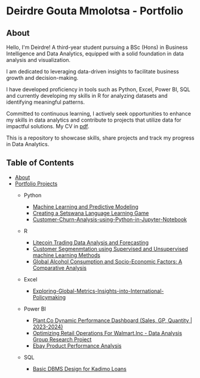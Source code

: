 # Deirdre Gouta Mmolotsa - Portfolio
## About
Hello, I'm Deirdre! A third-year student pursuing a BSc (Hons) in Business Intelligence and Data Analytics, equipped with a solid foundation in data analysis and visualization. 

I am dedicated to leveraging data-driven insights to facilitate business growth and decision-making.

I have developed proficiency in tools such as Python, Excel, Power BI, SQL and currently developing my skills in R for analyzing datasets and identifying meaningful patterns.

Committed to continuous learning, I actively seek opportunities to enhance my skills in data analytics and contribute to projects that utilize data for impactful solutions. 
My CV in [pdf](https://github.com/Deirdre24/Data-Analysis-Portfolio/blob/3db9182abfee786e429b0515c8daafd0ad0d513e/Deirdre%20Gouta%20Mmolotsa%20CV%20(1).pdf).

This is a repository to showcase skills, share projects and track my progress in Data Analytics.

## Table of Contents
- [About](https://github.com/tiannaparris/Data-Analysis-Portfolio/blob/main/README.md#about)
- [Portfolio Projects](https://github.com/tiannaparris/Data-Analysis-Portfolio/blob/main/README.md#portfolio-projects)
  - Python
    - [Machine Learning and Predictive Modeling](https://github.com/Deirdre24/Intelligent-Systems-Project.git)
    - [Creating a Setswana Language Learning Game](https://github.com/Deirdre24/Setswana-Language-Learning-Game.git)
    - [Customer-Churn-Analysis-using-Python-in-Jupyter-Notebook](https://github.com/Deirdre24/Data-Analysis-using-Python-in-Jupyter-Notebook.git)
  
  - R
    - [Litecoin Trading Data Analysis and Forecasting](https://github.com/Deirdre24/Litecoin-Trading-Data-Analysis-and-Forecasting.git)
    - [Customer Segmenmtation using Supervised and Unsupervised machine Learning Methods](https://github.com/Deirdre24/Customer-Segmentation-using-Supervised-and-Unsupervised-Learning-Methods.git)
    - [Global Alcohol Consumption and Socio-Economic Factors: A Comparative Analysis](https://github.com/Deirdre24/Global-Alcohol-Consumption-and-Socio-Economic-Factors-A-Comparative-Analysis.git)
  - Excel
    - [Exploring-Global-Metrics-Insights-into-International-Policymaking](https://github.com/Deirdre24/Exploring-Global-Metrics-Insights-into-International-Policymaking)
  - Power BI
    - [Plant.Co Dynamic Performance Dashboard (Sales, GP, Quantity | 2023-2024)](https://github.com/Deirdre24/Plant.Co-Dynamic-Performance-Dashboard-2023-2024-.git)
    - [Optimizing Retail Operations For Walmart.Inc - Data Analysis Group Research Project](https://github.com/Deirdre24/Optimizing-Retail-Operations-For-Walmart.Inc---Data-Analysis-Group-Research-Project.git)
    - [Ebay Product Performance Analysis](https://github.com/Deirdre24/Ebay-Product-Performance-Analysis.git)
  - SQL
    - [Basic DBMS Design for Kadimo Loans](url)
